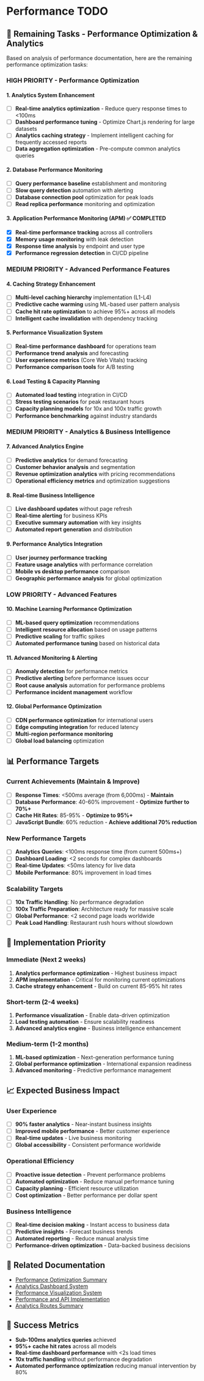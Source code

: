# Performance TODO

## 🎯 **Remaining Tasks - Performance Optimization & Analytics**

Based on analysis of performance documentation, here are the remaining performance optimization tasks:

### **HIGH PRIORITY - Performance Optimization**

#### **1. Analytics System Enhancement**
- [ ] **Real-time analytics optimization** - Reduce query response times to <100ms
- [ ] **Dashboard performance tuning** - Optimize Chart.js rendering for large datasets
- [ ] **Analytics caching strategy** - Implement intelligent caching for frequently accessed reports
- [ ] **Data aggregation optimization** - Pre-compute common analytics queries

#### **2. Database Performance Monitoring**
- [ ] **Query performance baseline** establishment and monitoring
- [ ] **Slow query detection** automation with alerting
- [ ] **Database connection pool** optimization for peak loads
- [ ] **Read replica performance** monitoring and optimization

#### **3. Application Performance Monitoring (APM)** ✅ **COMPLETED**
- [x] **Real-time performance tracking** across all controllers
- [x] **Memory usage monitoring** with leak detection
- [x] **Response time analysis** by endpoint and user type
- [x] **Performance regression detection** in CI/CD pipeline

### **MEDIUM PRIORITY - Advanced Performance Features**

#### **4. Caching Strategy Enhancement**
- [ ] **Multi-level caching hierarchy** implementation (L1-L4)
- [ ] **Predictive cache warming** using ML-based user pattern analysis
- [ ] **Cache hit rate optimization** to achieve 95%+ across all models
- [ ] **Intelligent cache invalidation** with dependency tracking

#### **5. Performance Visualization System**
- [ ] **Real-time performance dashboard** for operations team
- [ ] **Performance trend analysis** and forecasting
- [ ] **User experience metrics** (Core Web Vitals) tracking
- [ ] **Performance comparison tools** for A/B testing

#### **6. Load Testing & Capacity Planning**
- [ ] **Automated load testing** integration in CI/CD
- [ ] **Stress testing scenarios** for peak restaurant hours
- [ ] **Capacity planning models** for 10x and 100x traffic growth
- [ ] **Performance benchmarking** against industry standards

### **MEDIUM PRIORITY - Analytics & Business Intelligence**

#### **7. Advanced Analytics Engine**
- [ ] **Predictive analytics** for demand forecasting
- [ ] **Customer behavior analysis** and segmentation
- [ ] **Revenue optimization analytics** with pricing recommendations
- [ ] **Operational efficiency metrics** and optimization suggestions

#### **8. Real-time Business Intelligence**
- [ ] **Live dashboard updates** without page refresh
- [ ] **Real-time alerting** for business KPIs
- [ ] **Executive summary automation** with key insights
- [ ] **Automated report generation** and distribution

#### **9. Performance Analytics Integration**
- [ ] **User journey performance tracking**
- [ ] **Feature usage analytics** with performance correlation
- [ ] **Mobile vs desktop performance** comparison
- [ ] **Geographic performance analysis** for global optimization

### **LOW PRIORITY - Advanced Features**

#### **10. Machine Learning Performance Optimization**
- [ ] **ML-based query optimization** recommendations
- [ ] **Intelligent resource allocation** based on usage patterns
- [ ] **Predictive scaling** for traffic spikes
- [ ] **Automated performance tuning** based on historical data

#### **11. Advanced Monitoring & Alerting**
- [ ] **Anomaly detection** for performance metrics
- [ ] **Predictive alerting** before performance issues occur
- [ ] **Root cause analysis** automation for performance problems
- [ ] **Performance incident management** workflow

#### **12. Global Performance Optimization**
- [ ] **CDN performance optimization** for international users
- [ ] **Edge computing integration** for reduced latency
- [ ] **Multi-region performance monitoring**
- [ ] **Global load balancing** optimization

## 📊 **Performance Targets**

### **Current Achievements (Maintain & Improve)**
- [ ] **Response Times**: <500ms average (from 6,000ms) - **Maintain**
- [ ] **Database Performance**: 40-60% improvement - **Optimize further to 70%+**
- [ ] **Cache Hit Rates**: 85-95% - **Optimize to 95%+**
- [ ] **JavaScript Bundle**: 60% reduction - **Achieve additional 70% reduction**

### **New Performance Targets**
- [ ] **Analytics Queries**: <100ms response time (from current 500ms+)
- [ ] **Dashboard Loading**: <2 seconds for complex dashboards
- [ ] **Real-time Updates**: <50ms latency for live data
- [ ] **Mobile Performance**: 80% improvement in load times

### **Scalability Targets**
- [ ] **10x Traffic Handling**: No performance degradation
- [ ] **100x Traffic Preparation**: Architecture ready for massive scale
- [ ] **Global Performance**: <2 second page loads worldwide
- [ ] **Peak Load Handling**: Restaurant rush hours without slowdown

## 🎯 **Implementation Priority**

### **Immediate (Next 2 weeks)**
1. **Analytics performance optimization** - Highest business impact
2. **APM implementation** - Critical for monitoring current optimizations
3. **Cache strategy enhancement** - Build on current 85-95% hit rates

### **Short-term (2-4 weeks)**
1. **Performance visualization** - Enable data-driven optimization
2. **Load testing automation** - Ensure scalability readiness
3. **Advanced analytics engine** - Business intelligence enhancement

### **Medium-term (1-2 months)**
1. **ML-based optimization** - Next-generation performance tuning
2. **Global performance optimization** - International expansion readiness
3. **Advanced monitoring** - Predictive performance management

## 📈 **Expected Business Impact**

### **User Experience**
- [ ] **90% faster analytics** - Near-instant business insights
- [ ] **Improved mobile performance** - Better customer experience
- [ ] **Real-time updates** - Live business monitoring
- [ ] **Global accessibility** - Consistent performance worldwide

### **Operational Efficiency**
- [ ] **Proactive issue detection** - Prevent performance problems
- [ ] **Automated optimization** - Reduce manual performance tuning
- [ ] **Capacity planning** - Efficient resource utilization
- [ ] **Cost optimization** - Better performance per dollar spent

### **Business Intelligence**
- [ ] **Real-time decision making** - Instant access to business data
- [ ] **Predictive insights** - Forecast business trends
- [ ] **Automated reporting** - Reduce manual analysis time
- [ ] **Performance-driven optimization** - Data-backed business decisions

## 🔗 **Related Documentation**
- [Performance Optimization Summary](performance-optimization-summary.md)
- [Analytics Dashboard System](analytics-dashboard-system.md)
- [Performance Visualization System](performance-visualization-system.md)
- [Performance and API Implementation](performance-and-api-implementation.md)
- [Analytics Routes Summary](analytics-routes-summary.md)

## 🚀 **Success Metrics**
- **Sub-100ms analytics queries** achieved
- **95%+ cache hit rates** across all models
- **Real-time dashboard performance** with <2s load times
- **10x traffic handling** without performance degradation
- **Automated performance optimization** reducing manual intervention by 80%
